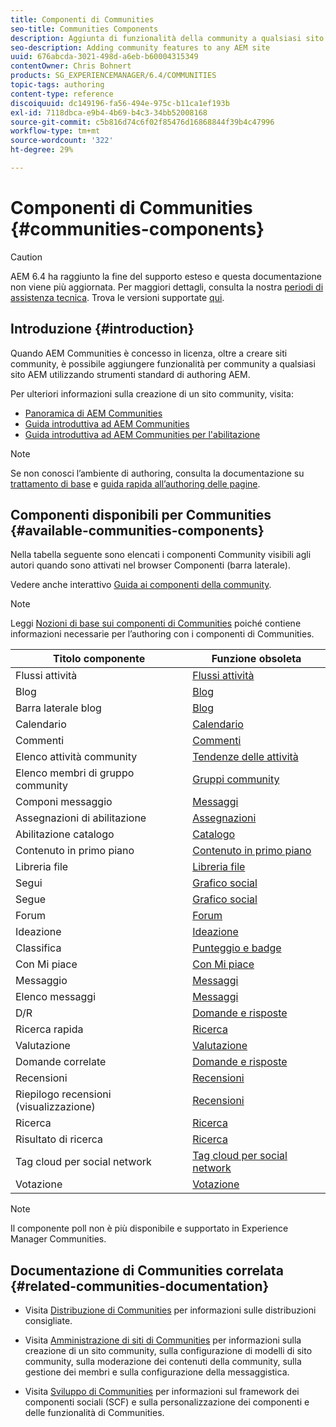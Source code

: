 ```yaml
---
title: Componenti di Communities
seo-title: Communities Components
description: Aggiunta di funzionalità della community a qualsiasi sito AEM
seo-description: Adding community features to any AEM site
uuid: 676abcda-3021-498d-a6eb-b60004315349
contentOwner: Chris Bohnert
products: SG_EXPERIENCEMANAGER/6.4/COMMUNITIES
topic-tags: authoring
content-type: reference
discoiquuid: dc149196-fa56-494e-975c-b11ca1ef193b
exl-id: 7118dbca-e9b4-4b69-b4c3-34bb52008168
source-git-commit: c5b816d74c6f02f85476d16868844f39b4c47996
workflow-type: tm+mt
source-wordcount: '322'
ht-degree: 29%

---
```


# Componenti di Communities {#communities-components}

>[!CAUTION]
>
>AEM 6.4 ha raggiunto la fine del supporto esteso e questa documentazione non viene più aggiornata. Per maggiori dettagli, consulta la nostra [periodi di assistenza tecnica](https://helpx.adobe.com/it/support/programs/eol-matrix.html). Trova le versioni supportate [qui](https://experienceleague.adobe.com/docs/).

## Introduzione {#introduction}

Quando AEM Communities è concesso in licenza, oltre a creare siti community, è possibile aggiungere funzionalità per community a qualsiasi sito AEM utilizzando strumenti standard di authoring AEM.

Per ulteriori informazioni sulla creazione di un sito community, visita:

* [Panoramica di AEM Communities](overview.md)
* [Guida introduttiva ad AEM Communities](getting-started.md)
* [Guida introduttiva ad AEM Communities per l&#39;abilitazione](getting-started-enablement.md)

>[!NOTE]
>
>Se non conosci l’ambiente di authoring, consulta la documentazione su [trattamento di base](../../help/sites-authoring/basic-handling.md) e [guida rapida all’authoring delle pagine](../../help/sites-authoring/qg-page-authoring.md).

## Componenti disponibili per Communities {#available-communities-components}

Nella tabella seguente sono elencati i componenti Community visibili agli autori quando sono attivati nel browser Componenti (barra laterale).

Vedere anche interattivo [Guida ai componenti della community](components-guide.md).

>[!NOTE]
>
>Leggi [Nozioni di base sui componenti di Communities](basics.md) poiché contiene informazioni necessarie per l’authoring con i componenti di Communities.

| **Titolo componente** | **Funzione obsoleta** |
|---|---|
| Flussi attività | [Flussi attività](activities.md) |
| Blog | [Blog](blog-feature.md) |
| Barra laterale blog | [Blog](blog-feature.md) |
| Calendario | [Calendario](calendar.md) |
| Commenti | [Commenti](comments.md) |
| Elenco attività community | [Tendenze delle attività](trends.md) |
| Elenco membri di gruppo community | [Gruppi community](creating-groups.md) |
| Componi messaggio | [Messaggi](configure-messaging.md) |
| Assegnazioni di abilitazione | [Assegnazioni](assignments.md) |
| Abilitazione catalogo | [Catalogo](catalog.md) |
| Contenuto in primo piano | [Contenuto in primo piano](featured.md) |
| Libreria file | [Libreria file](file-library.md) |
| Segui | [Grafico social](socialgraph.md) |
| Segue | [Grafico social](socialgraph.md) |
| Forum | [Forum](forum.md) |
| Ideazione | [Ideazione](ideation-feature.md) |
| Classifica | [Punteggio e badge](enabling-leaderboard.md) |
| Con Mi piace | [Con Mi piace](liking.md) |
| Messaggio | [Messaggi](configure-messaging.md) |
| Elenco messaggi | [Messaggi](configure-messaging.md) |
| D/R | [Domande e risposte](working-with-qna.md) |
| Ricerca rapida | [Ricerca](search.md) |
| Valutazione | [Valutazione](rating.md) |
| Domande correlate | [Domande e risposte](working-with-qna.md) |
| Recensioni | [Recensioni](reviews.md) |
| Riepilogo recensioni (visualizzazione) | [Recensioni](reviews.md) |
| Ricerca | [Ricerca](search.md) |
| Risultato di ricerca  | [Ricerca](search.md) |
| Tag cloud per social network | [Tag cloud per social network](tagcloud.md) |
| Votazione | [Votazione](voting.md) |

>[!NOTE]
>
>Il componente poll non è più disponibile e supportato in Experience Manager Communities.

## Documentazione di Communities correlata {#related-communities-documentation}

* Visita [Distribuzione di Communities](deploy-communities.md) per informazioni sulle distribuzioni consigliate.

* Visita [Amministrazione di siti di Communities](administer-landing.md) per informazioni sulla creazione di un sito community, sulla configurazione di modelli di sito community, sulla moderazione dei contenuti della community, sulla gestione dei membri e sulla configurazione della messaggistica.

* Visita [Sviluppo di Communities](communities.md) per informazioni sul framework dei componenti sociali (SCF) e sulla personalizzazione dei componenti e delle funzionalità di Communities.
